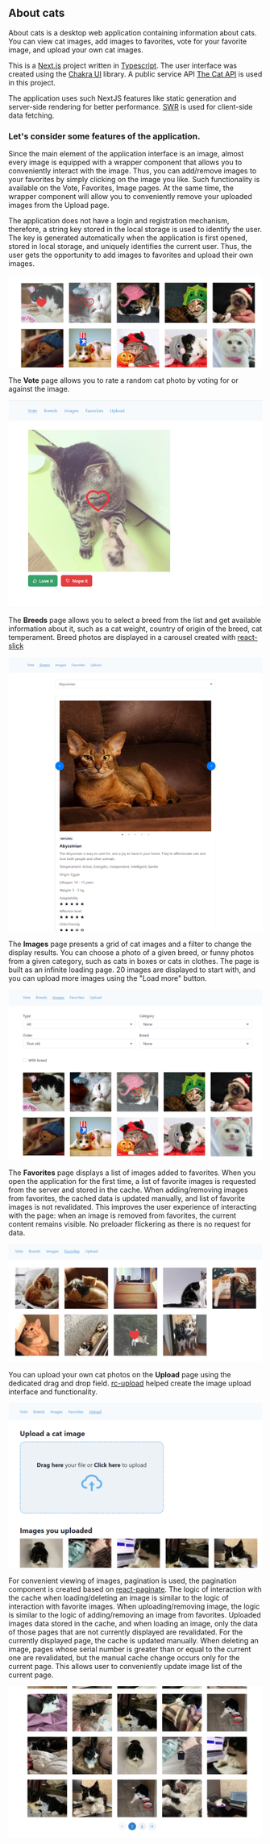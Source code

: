 ## About cats

About cats is a desktop web application containing information about cats. You can view cat
images, add images to favorites, vote for your favorite image, and upload your own cat images.

This is a [Next.js](https://nextjs.org/) project written in [Typescript](https://www.typescriptlang.org/).
The user interface was created using the [Chakra UI](https://chakra-ui.com/) library. A public service
API [The Cat API](https://thecatapi.com/) is used in this project.

The application uses such NextJS features like static generation and server-side rendering for better performance.
[SWR](https://swr.vercel.app/) is used for client-side data fetching.

### Let's consider some features of the application.

Since the main element of the application interface is an image, almost every image is equipped with a wrapper component
that allows you to conveniently interact with the image. Thus, you can add/remove images to your favorites by simply
clicking on the image you like. Such functionality is available on the Vote, Favorites, Image pages. At the same time,
the wrapper component will allow you to conveniently remove your uploaded images from the Upload page.

The application does not have a login and registration mechanism, therefore, a string key stored in the local storage is
used to identify the user. The key is generated automatically when the application is first opened, stored in local
storage, and uniquely identifies the current user. Thus, the user gets the opportunity to add images to favorites and
upload their own images.

![Image_interaction](./public/image_interaction.png)

The **Vote** page allows you to rate a random cat photo by voting for or against the image.

![Vote page](./public/vote_page.png)

The **Breeds** page allows you to select a breed from the list and get available
information about it, such as a cat weight, country of origin of the breed, cat temperament.
Breed photos are displayed in a carousel created with [react-slick](https://www.npmjs.com/package/react-slick)

![Breds page](./public/breeds_page.png)

The **Images** page presents a grid of cat images and a filter to change the display results. You can choose a photo of
a given breed, or funny photos from a given category, such as cats in boxes or cats in clothes. The page is built as an
infinite loading page. 20 images are displayed to start with, and you can upload more images using the "Load more"
button.

![Images page](./public/images_page.png)

The **Favorites** page displays a list of images added to favorites. When you open the application for the first time, 
a list of favorite images is requested from the server and stored in the cache. When adding/removing
images from favorites, the cached data is updated manually, and list of favorite images is not
revalidated. This improves the user experience of interacting with the page: when an image is removed from 
favorites, the current content remains visible. No preloader flickering as there is no request for data.

![Favorites page](./public/favorites_page.png)

You can upload your own cat photos on the **Upload** page using the dedicated drag and drop field.
[rc-upload](https://www.npmjs.com/package/rc-upload) helped create the image upload interface and functionality.

![Upload page](./public/upload_page_1.png)

For convenient viewing of images, pagination is used, the pagination component is created based
on [react-paginate](https://www.npmjs.com/package/react-paginate).
The logic of interaction with the cache when loading/deleting an image is similar to the logic of interaction with
favorite images.
When uploading/removing image, the logic is similar to the logic of adding/removing an image from favorites.
Uploaded images data stored in the cache, and when loading an image, only the data of those pages that are not currently displayed are revalidated. For the currently
displayed page, the cache is updated manually. When deleting an image, pages whose serial number is greater than or equal
to the current one are revalidated, but the manual cache change occurs only for the current page. This
allows user to conveniently update image list of the current page.

![Upload page](./public/upload_page_2.png)







